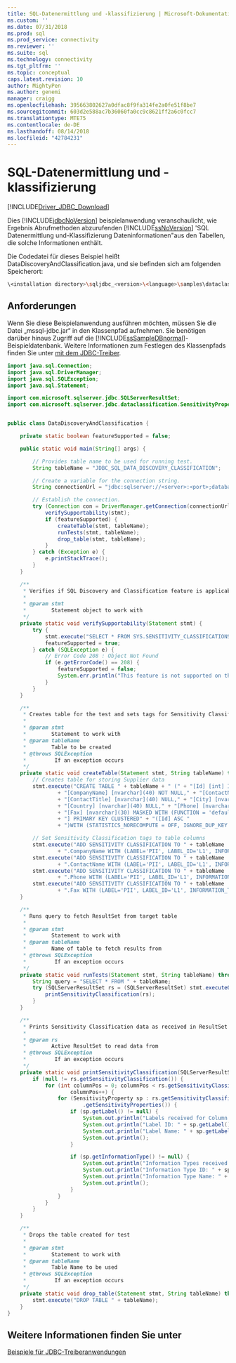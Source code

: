 ```yaml
---
title: SQL-Datenermittlung und -klassifizierung | Microsoft-Dokumentation
ms.custom: ''
ms.date: 07/31/2018
ms.prod: sql
ms.prod_service: connectivity
ms.reviewer: ''
ms.suite: sql
ms.technology: connectivity
ms.tgt_pltfrm: ''
ms.topic: conceptual
caps.latest.revision: 10
author: MightyPen
ms.author: genemi
manager: craigg
ms.openlocfilehash: 395663802627a0dfac8f9fa314fe2a0fe51f8be7
ms.sourcegitcommit: 603d2e588ac7b36060fa0cc9c8621ff2a6c0fcc7
ms.translationtype: MTE75
ms.contentlocale: de-DE
ms.lasthandoff: 08/14/2018
ms.locfileid: "42784231"
---
```

# <a name="sql-data-discovery-and-classification"></a>SQL-Datenermittlung und -klassifizierung

[!INCLUDE[Driver_JDBC_Download](../../includes/driver_jdbc_download.md)]

Dies [!INCLUDE[jdbcNoVersion](../../includes/jdbcnoversion_md.md)] beispielanwendung veranschaulicht, wie Ergebnis Abrufmethoden abzurufenden [!INCLUDE[ssNoVersion](../../includes/ssnoversion-md.md)] 'SQL Datenermittlung und-Klassifizierung Dateninformationen"aus den Tabellen, die solche Informationen enthält.
  
Die Codedatei für dieses Beispiel heißt DataDiscoveryAndClassification.java, und sie befinden sich am folgenden Speicherort:  

```bash
\<installation directory>\sqljdbc_<version>\<language>\samples\dataclassification  
```

## <a name="requirements"></a>Anforderungen  

Wenn Sie diese Beispielanwendung ausführen möchten, müssen Sie die Datei „mssql-jdbc.jar“ in den Klassenpfad aufnehmen. Sie benötigen darüber hinaus Zugriff auf die [!INCLUDE[ssSampleDBnormal](../../includes/sssampledbnormal_md.md)]-Beispieldatenbank. Weitere Informationen zum Festlegen des Klassenpfads finden Sie unter [mit dem JDBC-Treiber](../../connect/jdbc/using-the-jdbc-driver.md).

```java
import java.sql.Connection;
import java.sql.DriverManager;
import java.sql.SQLException;
import java.sql.Statement;

import com.microsoft.sqlserver.jdbc.SQLServerResultSet;
import com.microsoft.sqlserver.jdbc.dataclassification.SensitivityProperty;


public class DataDiscoveryAndClassification {

    private static boolean featureSupported = false;

    public static void main(String[] args) {

        // Provides table name to be used for running test.
        String tableName = "JDBC_SQL_DATA_DISCOVERY_CLASSIFICATION";

        // Create a variable for the connection string.
        String connectionUrl = "jdbc:sqlserver://<server>:<port>;databaseName=<database>;username=<user>;password=<password>;";

        // Establish the connection.
        try (Connection con = DriverManager.getConnection(connectionUrl); Statement stmt = con.createStatement()) {
            verifySupportability(stmt);
            if (featureSupported) {
                createTable(stmt, tableName);
                runTests(stmt, tableName);
                drop_table(stmt, tableName);
            }
        } catch (Exception e) {
            e.printStackTrace();
        }
    }

    /**
     * Verifies if SQL Discovery and Classification feature is applicable on target server.
     * 
     * @param stmt
     *        Statement object to work with
     */
    private static void verifySupportability(Statement stmt) {
        try {
            stmt.execute("SELECT * FROM SYS.SENSITIVITY_CLASSIFICATIONS");
            featureSupported = true;
        } catch (SQLException e) {
            // Error Code 208 : Object Not Found
            if (e.getErrorCode() == 208) {
                featureSupported = false;
                System.err.println("This feature is not supported on the target SQL Server.");
            }
        }
    }

    /**
     * Creates table for the test and sets tags for Sensitivity Classification
     * 
     * @param stmt
     *        Statement to work with
     * @param tableName
     *        Table to be created
     * @throws SQLException
     *         If an exception occurs
     */
    private static void createTable(Statement stmt, String tableName) throws SQLException {
        // Creates table for storing Supplier data
        stmt.execute("CREATE TABLE " + tableName + " (" + "[Id] [int] IDENTITY(1,1) NOT NULL,"
                + "[CompanyName] [nvarchar](40) NOT NULL," + "[ContactName] [nvarchar](50) NULL,"
                + "[ContactTitle] [nvarchar](40) NULL," + "[City] [nvarchar](40) NULL,"
                + "[Country] [nvarchar](40) NULL," + "[Phone] [nvarchar](30) MASKED WITH (FUNCTION = 'default()') NULL,"
                + "[Fax] [nvarchar](30) MASKED WITH (FUNCTION = 'default()') NULL," + "CONSTRAINT [PK_" + tableName
                + "] PRIMARY KEY CLUSTERED" + "([Id] ASC "
                + ")WITH (STATISTICS_NORECOMPUTE = OFF, IGNORE_DUP_KEY = OFF) ON [PRIMARY]" + ") ON [PRIMARY]");

        // Set Sensitivity Classification tags to table columns
        stmt.execute("ADD SENSITIVITY CLASSIFICATION TO " + tableName
                + ".CompanyName WITH (LABEL='PII', LABEL_ID='L1', INFORMATION_TYPE='Company name', INFORMATION_TYPE_ID='COMPANY')");
        stmt.execute("ADD SENSITIVITY CLASSIFICATION TO " + tableName
                + ".ContactName WITH (LABEL='PII', LABEL_ID='L1', INFORMATION_TYPE='Person name', INFORMATION_TYPE_ID='NAME')");
        stmt.execute("ADD SENSITIVITY CLASSIFICATION TO " + tableName
                + ".Phone WITH (LABEL='PII', LABEL_ID='L1', INFORMATION_TYPE='Contact Information', INFORMATION_TYPE_ID='CONTACT')");
        stmt.execute("ADD SENSITIVITY CLASSIFICATION TO " + tableName
                + ".Fax WITH (LABEL='PII', LABEL_ID='L1', INFORMATION_TYPE='Contact Information', INFORMATION_TYPE_ID='CONTACT')");
    }

    /**
     * Runs query to fetch ResultSet from target table
     * 
     * @param stmt
     *        Statement to work with
     * @param tableName
     *        Name of table to fetch results from
     * @throws SQLException
     *         If an exception occurs
     */
    private static void runTests(Statement stmt, String tableName) throws SQLException {
        String query = "SELECT * FROM " + tableName;
        try (SQLServerResultSet rs = (SQLServerResultSet) stmt.executeQuery(query)) {
            printSensitivityClassification(rs);
        }
    }

    /**
     * Prints Sensitivity Classification data as received in ResultSet
     * 
     * @param rs
     *        Active ResultSet to read data from
     * @throws SQLException
     *         If an exception occurs
     */
    private static void printSensitivityClassification(SQLServerResultSet rs) throws SQLException {
        if (null != rs.getSensitivityClassification()) {
            for (int columnPos = 0; columnPos < rs.getSensitivityClassification().getColumnSensitivities().size();
                    columnPos++) {
                for (SensitivityProperty sp : rs.getSensitivityClassification().getColumnSensitivities().get(columnPos)
                        .getSensitivityProperties()) {
                    if (sp.getLabel() != null) {
                        System.out.println("Labels received for Column : " + columnPos);
                        System.out.println("Label ID: " + sp.getLabel().getId());
                        System.out.println("Label Name: " + sp.getLabel().getName());
                        System.out.println();
                    }

                    if (sp.getInformationType() != null) {
                        System.out.println("Information Types received for Column : " + columnPos);
                        System.out.println("Information Type ID: " + sp.getInformationType().getId());
                        System.out.println("Information Type Name: " + sp.getInformationType().getName());
                        System.out.println();
                    }
                }
            }
        }
    }

    /**
     * Drops the table created for test
     * 
     * @param stmt
     *        Statement to work with
     * @param tableName
     *        Table Name to be used
     * @throws SQLException
     *         If an exception occurs
     */
    private static void drop_table(Statement stmt, String tableName) throws SQLException {
        stmt.execute("DROP TABLE " + tableName);
    }
}
```

## <a name="see-also"></a>Weitere Informationen finden Sie unter

[Beispiele für JDBC-Treiberanwendungen](../../connect/jdbc/sample-jdbc-driver-applications.md)  